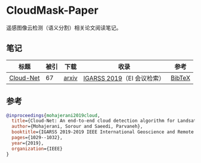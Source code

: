 # CloudMask-Paper

遥感图像云检测（语义分割）相关论文阅读笔记。

## 笔记

| 标题                                                                                          | 被引 | 下载                                          | 收录                                                                                | 参考            |
| --------------------------------------------------------------------------------------------- | ---- | --------------------------------------------- | ----------------------------------------------------------------------------------- | --------------- |
| [Cloud-Net](/notes/Cloud-Net/) | 67   | [arxiv](https://arxiv.org/pdf/1901.10077.pdf) | [IGARSS 2019](https://ieeexplore.ieee.org/abstract/document/8898776)（EI 会议检索） | [BibTeX](#参考) |

## 参考

```BibTeX
@inproceedings{mohajerani2019cloud,
  title={Cloud-Net: An end-to-end cloud detection algorithm for Landsat 8 imagery},
  author={Mohajerani, Sorour and Saeedi, Parvaneh},
  booktitle={IGARSS 2019-2019 IEEE International Geoscience and Remote Sensing Symposium},
  pages={1029--1032},
  year={2019},
  organization={IEEE}
}
```
